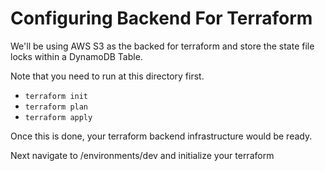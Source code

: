 # Configuring Backend For Terraform

We'll be using AWS S3 as the backed for terraform and store the state file locks within a DynamoDB Table. 

Note that you need to run at this directory first.

- `terraform init`
- `terraform plan`
- `terraform apply`

Once this is done, your terraform backend infrastructure would be ready. 

Next navigate to /environments/dev and initialize your terraform